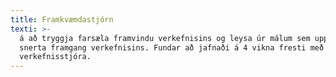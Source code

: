 ```yaml
---
title: Framkvæmdastjórn
texti: >-
  á að tryggja farsæla framvindu verkefnisins og leysa úr málum sem upp koma og
  snerta framgang verkefnisins. Fundar að jafnaði á 4 vikna fresti með
  verkefnisstjóra.
---
```


